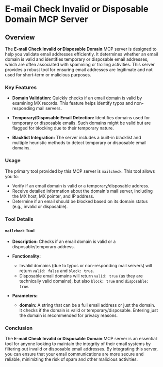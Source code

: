 # E-mail Check Invalid or Disposable Domain MCP Server

## Overview

The **E-mail Check Invalid or Disposable Domain** MCP server is designed to help you validate email addresses efficiently. It determines whether an email domain is valid and identifies temporary or disposable email addresses, which are often associated with spamming or trolling activities. This server provides a robust tool for ensuring email addresses are legitimate and not used for short-term or malicious purposes.

### Key Features

- **Domain Validation:** Quickly checks if an email domain is valid by examining MX records. This feature helps identify typos and non-responding mail servers.
  
- **Temporary/Disposable Email Detection:** Identifies domains used for temporary or disposable emails. Such domains might be valid but are flagged for blocking due to their temporary nature.

- **Blacklist Integration:** The server includes a built-in blacklist and multiple heuristic methods to detect temporary or disposable email domains.

### Usage

The primary tool provided by this MCP server is `mailcheck`. This tool allows you to:

- Verify if an email domain is valid or a temporary/disposable address.
- Receive detailed information about the domain's mail server, including the MX host, MX pointer, and IP address.
- Determine if an email should be blocked based on its domain status (e.g., invalid or disposable).

### Tool Details

#### `mailcheck` Tool

- **Description:** Checks if an email domain is valid or a disposable/temporary address.
  
- **Functionality:** 
  - Invalid domains (due to typos or non-responding mail servers) will return `valid: false` and `block: true`.
  - Disposable email domains will return `valid: true` (as they are technically valid domains), but also `block: true` and `disposable: true`.

- **Parameters:**
  - **domain:** A string that can be a full email address or just the domain. It checks if the domain is valid or temporary/disposable. Entering just the domain is recommended for privacy reasons.

### Conclusion

The **E-mail Check Invalid or Disposable Domain** MCP server is an essential tool for anyone looking to maintain the integrity of their email systems by filtering out invalid or disposable email addresses. By integrating this server, you can ensure that your email communications are more secure and reliable, minimizing the risk of spam and other malicious activities.